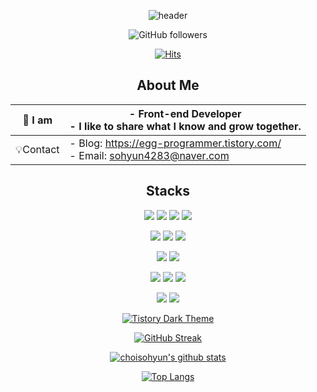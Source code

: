 <div align="center">


![header](https://capsule-render.vercel.app/api?type=waving&color=f2c343&height=200&section=header&text=choisohyun's%20profile&fontSize=60&animation=fadeIn&fontAlignY=38&descAlignY=51&descAlign=62&fontColor=F7F5F5)


![GitHub followers](https://img.shields.io/github/followers/choisohyun?style=social)

[![Hits](https://hits.seeyoufarm.com/api/count/incr/badge.svg?url=https%3A%2F%2Fgithub.com%2Fchoisohyun&count_bg=%2379C83D&title_bg=%23555555&icon=&icon_color=%23E7E7E7&title=hits&edge_flat=false)](https://hits.seeyoufarm.com)

## About Me

| 👀 I am      | - **Front-end Developer**<br>- I like to share what I know and grow together.              |
| ------------ | ------------------------------------------------------------------------------------------ |
| 💡Contact    | - Blog: https://egg-programmer.tistory.com/<br>- Email: <a href="mailto:sohyun4283@naver.com">sohyun4283@naver.com</a>       |
  
## Stacks
  
<img src="https://img.shields.io/badge/Javascript-F7DF1E?style=flat-square&logo=javaScript&logoColor=white"/></a>
<img src="https://img.shields.io/badge/Typescript-3178C6?style=flat-square&logo=typescript&logoColor=white"/></a>
<img src="https://img.shields.io/badge/HTML5-E34F26?style=flat-square&logo=html5&logoColor=white"/></a>
<img src="https://img.shields.io/badge/CSS3-1572B6?style=flat-square&logo=css3&logoColor=white"/></a>

<img src="https://img.shields.io/badge/React.js-61DAFB?style=flat-square&logo=react&logoColor=white"/></a>
<img src="https://img.shields.io/badge/Vue.js-4FC08D?style=flat-square&logo=vue&logoColor=white"/></a>
<img src="https://img.shields.io/badge/jQuery-0769AD?style=flat-square&logo=jquery&logoColor=white"/></a>


<img src="https://img.shields.io/badge/ReactQuery-FF4154?style=flat-square&logo=reactquery&logoColor=white"/></a>
<img src="https://img.shields.io/badge/Redux-764ABC?style=flat-square&logo=redux&logoColor=white"/></a>

<img src="https://img.shields.io/badge/Webpack-8DD6F9?style=flat-square&logo=webpack&logoColor=white"/></a>
<img src="https://img.shields.io/badge/rollup-EC4A3F?style=flat-square&logo=rollup&logoColor=white"/></a>
<img src="https://img.shields.io/badge/Vite-646CFF?style=flat-square&logo=vite&logoColor=white"/></a>

<img src="https://img.shields.io/badge/ESLint-4B32C3?style=flat-square&logo=eslint&logoColor=white"/></a>
<img src="https://img.shields.io/badge/Prettier-F7B93E?style=flat-square&logo=prettier&logoColor=white"/></a>

[![Tistory Dark Theme](https://tistory-readme-stats.vercel.app/api?name=egg-programmer&description=%EC%96%B4%EC%A0%9C%EB%B3%B4%EB%8B%A4%20%EC%98%A4%EB%8A%98%20%EB%B0%9C%EC%A0%84%ED%95%98%EA%B8%B0%20%EC%9C%84%ED%95%9C%20%EA%B3%B5%EA%B0%84&color=dark)](https://egg-programmer.tistory.com/)

[![GitHub Streak](http://github-readme-streak-stats.herokuapp.com?user=choisohyun&theme=dark&date_format=M%20j%5B%2C%20Y%5D)](https://git.io/streak-stats)

[![choisohyun's github stats](https://github-readme-stats.vercel.app/api?username=choisohyun&show_icons=true&theme=gruvbox)](https://github.com/choisohyun)

[![Top Langs](https://github-readme-stats.vercel.app/api/top-langs/?username=choisohyun&layout=compact&theme=dark)](https://github.com/choisohyun)

<!--

![](https://github-profile-summary-cards.vercel.app/api/cards/profile-details?username=choisohyun&theme=solarized_dark)

--!>
</div>
